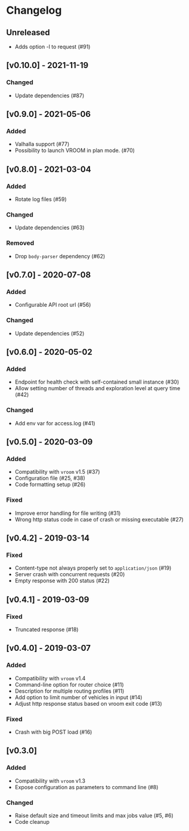 # Changelog

## Unreleased

- Adds option -l to request (#91)

## [v0.10.0] - 2021-11-19

### Changed

- Update dependencies (#87)

## [v0.9.0] - 2021-05-06

### Added

- Valhalla support (#77)
- Possibility to launch VROOM in plan mode. (#70)

## [v0.8.0] - 2021-03-04

### Added

- Rotate log files (#59)

### Changed

- Update dependencies (#63)

### Removed

- Drop `body-parser` dependency (#62)

## [v0.7.0] - 2020-07-08

### Added

- Configurable API root url (#56)

### Changed

- Update dependencies (#52)

## [v0.6.0] - 2020-05-02

### Added

- Endpoint for health check with self-contained small instance (#30)
- Allow setting number of threads and exploration level at query time (#42)

### Changed

- Add env var for access.log (#41)

## [v0.5.0] - 2020-03-09

### Added

- Compatibility with `vroom` v1.5 (#37)
- Configuration file (#25, #38)
- Code formatting setup (#26)

### Fixed

- Improve error handling for file writing (#31)
- Wrong http status code in case of crash or missing executable (#27)

## [v0.4.2] - 2019-03-14

### Fixed

- Content-type not always properly set to `application/json` (#19)
- Server crash with concurrent requests (#20)
- Empty response with 200 status (#22)

## [v0.4.1] - 2019-03-09

### Fixed

- Truncated response (#18)

## [v0.4.0] - 2019-03-07

### Added

- Compatibility with `vroom` v1.4
- Command-line option for router choice (#11)
- Description for multiple routing profiles (#11)
- Add option to limit number of vehicles in input (#14)
- Adjust http response status based on vroom exit code (#13)

### Fixed

- Crash with big POST load (#16)

## [v0.3.0]

### Added

- Compatibility with `vroom` v1.3
- Expose configuration as parameters to command line (#8)

### Changed

- Raise default size and timeout limits and max jobs value (#5, #6)
- Code cleanup
